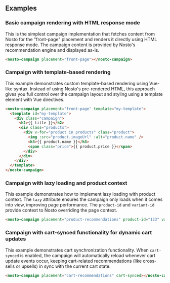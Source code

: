 ## Examples

### Basic campaign rendering with HTML response mode

This is the simplest campaign implementation that fetches content from Nosto for the "front-page" placement and renders it directly using HTML response mode. The campaign content is provided by Nosto's recommendation engine and displayed as-is.

```html
<nosto-campaign placement="front-page"></nosto-campaign>
```

### Campaign with template-based rendering

This example demonstrates custom template-based rendering using Vue-like syntax. Instead of using Nosto's pre-rendered HTML, this approach gives you full control over the campaign layout and styling using a template element with Vue directives.

```html
<nosto-campaign placement="front-page" template="my-template">
  <template id="my-template">
    <div class="campaign">
      <h2>{{ title }}</h2>
      <div class="products">
        <div v-for="product in products" class="product">
          <img :src="product.imageUrl" :alt="product.name" />
          <h3>{{ product.name }}</h3>
          <span class="price">{{ product.price }}</span>
        </div>
      </div>
    </div>
  </template>
</nosto-campaign>
```

### Campaign with lazy loading and product context

This example demonstrates how to implement lazy loading with product context. The `lazy` attribute ensures the campaign only loads when it comes into view, improving page performance. The `product-id` and `variant-id` provide context to Nosto overriding the page context.

```html
<nosto-campaign placement="product-recommendations" product-id="123" variant-id="456" lazy></nosto-campaign>
```

### Campaign with cart-synced functionality for dynamic cart updates

This example demonstrates cart synchronization functionality. When `cart-synced` is enabled, the campaign will automatically reload whenever cart update events occur, keeping cart-related recommendations (like cross-sells or upsells) in sync with the current cart state.

```html
<nosto-campaign placement="cart-recommendations" cart-synced></nosto-campaign>
```